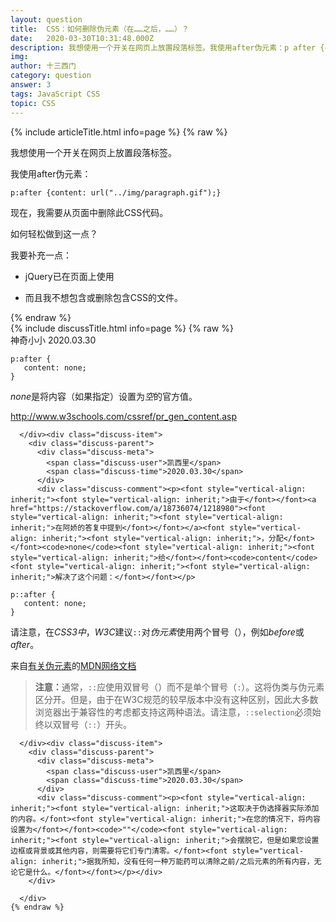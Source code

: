 ```yaml
---
layout: question
title:  CSS：如何删除伪元素（在……之后，……）？
date:   2020-03-30T10:31:48.000Z
description: 我想使用一个开关在网页上放置段落标签。我使用after伪元素：p after {content  url("../img/paragraph.gi...
img: 
author: 十三西门
category: question
answer: 3
tags: JavaScript CSS
topic: CSS
---
```

<div class="article-root">
  <div class="article">
    {% include articleTitle.html info=page %}
    {% raw %}
    <div class="article-content"><p><font style="vertical-align: inherit;"><font style="vertical-align: inherit;">我想使用一个开关在网页上放置段落标签。</font></font></p>

<p><font style="vertical-align: inherit;"><font style="vertical-align: inherit;">我使用after伪元素：</font></font></p>

<pre><code>p:after {content: url("../img/paragraph.gif");}
</code></pre>

<p><font style="vertical-align: inherit;"><font style="vertical-align: inherit;">现在，我需要从页面中删除此CSS代码。</font></font></p>

<p><font style="vertical-align: inherit;"><font style="vertical-align: inherit;">如何轻松做到这一点？</font></font></p>

<p><font style="vertical-align: inherit;"><font style="vertical-align: inherit;">我要补充一点：</font></font></p>

<ul>
<li><p><font style="vertical-align: inherit;"><font style="vertical-align: inherit;">jQuery已在页面上使用</font></font></p></li>
<li><p><font style="vertical-align: inherit;"><font style="vertical-align: inherit;">而且我不想包含或删除包含CSS的文件。</font></font></p></li>
</ul></div>
    {% endraw %}
  </div>

  <div class="discuss-wrapper">
    {% include discussTitle.html info=page %}
    {% raw %}
    <div class="discuss-item">
        <div class="discuss-parent">
          <div class="discuss-meta">
            <span class="discuss-user">神奇小小</span>
            <span class="discuss-time">2020.03.30</span>
          </div>
          <div class="discuss-comment"><pre><code>p:after {<font></font>
   content: none;<font></font>
}<font></font>
</code></pre>

<p><em><font style="vertical-align: inherit;"><font style="vertical-align: inherit;">none</font></font></em><font style="vertical-align: inherit;"><font style="vertical-align: inherit;">是将内容（如果指定）设置为</font><em><font style="vertical-align: inherit;">空</font></em><font style="vertical-align: inherit;">的官方值。</font></font></p>

<p><a href="http://www.w3schools.com/cssref/pr_gen_content.asp" rel="noreferrer"><font style="vertical-align: inherit;"><font style="vertical-align: inherit;">http://www.w3schools.com/cssref/pr_gen_content.asp</font></font></a></p></div>
        </div>
        
      </div><div class="discuss-item">
        <div class="discuss-parent">
          <div class="discuss-meta">
            <span class="discuss-user">凯西里</span>
            <span class="discuss-time">2020.03.30</span>
          </div>
          <div class="discuss-comment"><p><font style="vertical-align: inherit;"><font style="vertical-align: inherit;">由于</font></font><a href="https://stackoverflow.com/a/18736074/1218980"><font style="vertical-align: inherit;"><font style="vertical-align: inherit;">在阿娇的答复中提到</font></font></a><font style="vertical-align: inherit;"><font style="vertical-align: inherit;">，分配</font></font><code>none</code><font style="vertical-align: inherit;"><font style="vertical-align: inherit;">给</font></font><code>content</code><font style="vertical-align: inherit;"><font style="vertical-align: inherit;">解决了这个问题：</font></font></p>

<pre><code>p::after {<font></font>
   content: none;<font></font>
}<font></font>
</code></pre>

<p><font style="vertical-align: inherit;"><font style="vertical-align: inherit;">请注意，在</font></font><em><font style="vertical-align: inherit;"><font style="vertical-align: inherit;">CSS3中</font></font></em><font style="vertical-align: inherit;"><font style="vertical-align: inherit;">，</font></font><em><font style="vertical-align: inherit;"><font style="vertical-align: inherit;">W3C</font></font></em><font style="vertical-align: inherit;"><font style="vertical-align: inherit;">建议</font></font><code>::</code><font style="vertical-align: inherit;"><font style="vertical-align: inherit;">对</font></font><em><font style="vertical-align: inherit;"><font style="vertical-align: inherit;">伪元素</font></font></em><font style="vertical-align: inherit;"><font style="vertical-align: inherit;">使用两个冒号（</font><font style="vertical-align: inherit;">），</font><font style="vertical-align: inherit;">例如</font></font><em><font style="vertical-align: inherit;"><font style="vertical-align: inherit;">before</font></font></em><font style="vertical-align: inherit;"><font style="vertical-align: inherit;">或</font></font><em><font style="vertical-align: inherit;"><font style="vertical-align: inherit;">after</font></font></em><font style="vertical-align: inherit;"><font style="vertical-align: inherit;">。</font></font></p>

<p><font style="vertical-align: inherit;"><font style="vertical-align: inherit;">来自</font><a href="https://developer.mozilla.org/en-US/docs/Web/CSS/Pseudo-elements#Syntax" rel="noreferrer"><font style="vertical-align: inherit;">有关伪元素</font></a><font style="vertical-align: inherit;">的</font></font><a href="https://developer.mozilla.org/en-US/docs/Web/CSS/Pseudo-elements#Syntax" rel="noreferrer"><font style="vertical-align: inherit;"><font style="vertical-align: inherit;">MDN网络文档</font></font></a></p>

<blockquote>
  <p><strong><font style="vertical-align: inherit;"><font style="vertical-align: inherit;">注意：</font></font></strong><font style="vertical-align: inherit;"><font style="vertical-align: inherit;">通常，</font></font><code>::</code><font style="vertical-align: inherit;"><font style="vertical-align: inherit;">应使用</font><font style="vertical-align: inherit;">双冒号（</font><font style="vertical-align: inherit;">）而不是单个冒号（</font></font><code>:</code><font style="vertical-align: inherit;"><font style="vertical-align: inherit;">）。</font><font style="vertical-align: inherit;">这将伪类与伪元素区分开。</font><font style="vertical-align: inherit;">但是，由于在W3C规范的较早版本中没有这种区别，因此大多数浏览器出于兼容性的考虑都支持这两种语法。</font><font style="vertical-align: inherit;">请注意，</font></font><code>::selection</code><font style="vertical-align: inherit;"><font style="vertical-align: inherit;">必须始终以双冒号（</font></font><code>::</code><font style="vertical-align: inherit;"><font style="vertical-align: inherit;">）</font><font style="vertical-align: inherit;">开头</font><font style="vertical-align: inherit;">。</font></font></p>
</blockquote></div>
        </div>
        
      </div><div class="discuss-item">
        <div class="discuss-parent">
          <div class="discuss-meta">
            <span class="discuss-user">凯西里</span>
            <span class="discuss-time">2020.03.30</span>
          </div>
          <div class="discuss-comment"><p><font style="vertical-align: inherit;"><font style="vertical-align: inherit;">这取决于伪选择器实际添加的内容。</font><font style="vertical-align: inherit;">在您的情况下，将内容设置为</font></font><code>""</code><font style="vertical-align: inherit;"><font style="vertical-align: inherit;">会摆脱它，但是如果您设置边框或背景或其他内容，则需要将它们专门清零。</font><font style="vertical-align: inherit;">据我所知，没有任何一种万能药可以清除之前/之后元素的所有内容，无论它是什么。</font></font></p></div>
        </div>
        
      </div>
    {% endraw %}
  </div>
<div>
